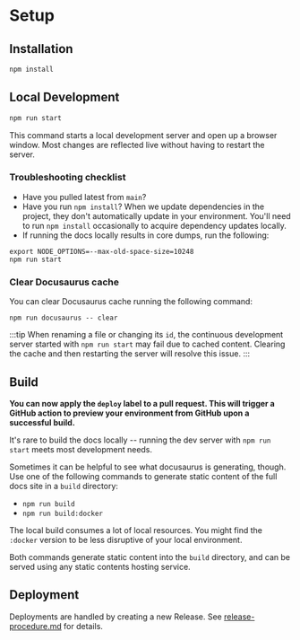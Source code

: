 # Setup

## Installation

```bash
npm install
```

## Local Development

```bash
npm run start
```

This command starts a local development server and open up a browser window. Most changes are reflected live without having to restart the server.

### Troubleshooting checklist

- Have you pulled latest from `main`?
- Have you run `npm install`? When we update dependencies in the project, they don't automatically update in your environment. You'll need to run `npm install` occasionally to acquire dependency updates locally.
- If running the docs locally results in core dumps, run the following:

```
export NODE_OPTIONS=--max-old-space-size=10248
npm run start
```

### Clear Docusaurus cache

You can clear Docusaurus cache running the following command:

```
npm run docusaurus -- clear
```

:::tip
When renaming a file or changing its `id`, the continuous development server started with `npm run start` may fail due to cached content. Clearing the cache and then restarting the server will resolve this issue.
:::

## Build

**You can now apply the `deploy` label to a pull request. This will trigger a GitHub action to preview your environment from GitHub upon a successful build.**

It's rare to build the docs locally -- running the dev server with `npm run start` meets most development needs.

Sometimes it can be helpful to see what docusaurus is generating, though. Use one of the following commands to generate static content of the full docs site in a `build` directory:

- `npm run build`
- `npm run build:docker`

The local build consumes a lot of local resources. You might find the `:docker` version to be less disruptive of your local environment.

Both commands generate static content into the `build` directory, and can be served using any static contents hosting service.

## Deployment

Deployments are handled by creating a new Release. See [release-procedure.md](/howtos/release-procedure.md) for details.
